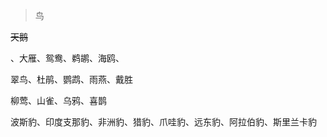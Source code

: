 



> 鸟

~~天鹅~~

、大雁、鸳鸯、鹈鹕、海鸥、

翠鸟、杜鹃、鹦鹉、雨燕、戴胜

柳莺、山雀、乌鸦、喜鹊







波斯豹、印度支那豹、非洲豹、猎豹、爪哇豹、远东豹、阿拉伯豹、斯里兰卡豹